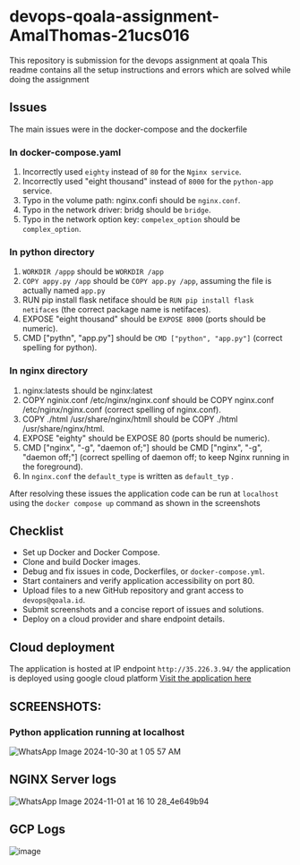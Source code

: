 # devops-qoala-assignment-AmalThomas-21ucs016

This repository is submission for the devops assignment at qoala This readme contains all the setup instructions and errors which are solved while doing the assignment 

## Issues 

The main issues were in the docker-compose and the dockerfile

### In docker-compose.yaml 
1. Incorrectly used `eighty` instead of `80` for the `Nginx service`.
2. Incorrectly used "eight thousand" instead of `8000` for the `python-app` service.
3. Typo in the volume path: nginx.confi should be `nginx.conf`.
4. Typo in the network driver: bridg should be `bridge`.
5. Typo in the network option key: `compelex_option` should be `complex_option`.

### In python directory 
1. `WORKDIR /appp` should be `WORKDIR /app`
2. `COPY appy.py /app` should be `COPY app.py /app`, assuming the file is actually named `app.py`
3. RUN pip install flask netiface should be `RUN pip install flask netifaces` (the correct package name is netifaces).
4. EXPOSE "eight thousand" should be `EXPOSE 8000` (ports should be numeric).
5. CMD ["pythn", "app.py"] should be `CMD ["python", "app.py"]` (correct spelling for python).

### In nginx directory
1. nginx:latests should be nginx:latest
2. COPY nginix.conf /etc/nginx/nginx.conf should be COPY nginx.conf /etc/nginx/nginx.conf (correct spelling of nginx.conf).
3. COPY ./html /usr/share/nginx/htmll should be COPY ./html /usr/share/nginx/html.
4. EXPOSE "eighty" should be EXPOSE 80 (ports should be numeric).
5. CMD ["nginx", "-g", "daemon of;"] should be CMD ["nginx", "-g", "daemon off;"] (correct spelling of daemon off; to keep Nginx running in the foreground).
6. In `nginx.conf` the `default_type` is written as `default_typ` .


After resolving these issues the application code can be run at `localhost` using the `docker compose up` command as shown in the screenshots 


## Checklist 
- Set up Docker and Docker Compose.
- Clone and build Docker images.
- Debug and fix issues in code, Dockerfiles, or `docker-compose.yml`.
- Start containers and verify application accessibility on port 80.
- Upload files to a new GitHub repository and grant access to `devops@qoala.id`.
- Submit screenshots and a concise report of issues and solutions.
- Deploy on a cloud provider and share endpoint details.


## Cloud deployment 
The application is hosted at IP endpoint `http://35.226.3.94/` the application is deployed using google cloud platform
[Visit the application here](http://35.226.3.94/)


## SCREENSHOTS:

### Python application running at localhost 

![WhatsApp Image 2024-10-30 at 1 05 57 AM](https://github.com/user-attachments/assets/20a0c54e-fb29-4275-bdf4-1e4534ac556a)

## NGINX Server logs
![WhatsApp Image 2024-11-01 at 16 10 28_4e649b94](https://github.com/user-attachments/assets/b0e73bf0-ca2c-4436-a412-a4f0f622aa85)

## GCP Logs 
![image](https://github.com/user-attachments/assets/a44346af-c024-4fa3-8a40-699d1f4b3a3e)





